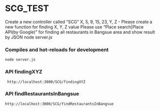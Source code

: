 # SCG_TEST
Create a new controller called “SCG” X, 5, 9, 15, 23, Y, Z  - Please create a new function for finding X, Y, Z value Please use “Place search|Place API(by Google)” for finding all restaurants in Bangsue area and show result by JSON
node server.js


### Compiles and hot-reloads for development
```
node server.js
```
###  API  findingXYZ
```
 http://localhost:3000/SCG/findingXYZ
 ```
 ###  API  findRestaurantsInBangsue
  ```
http://localhost:3000/SCG/findRestaurantsInBangsue 
 ```